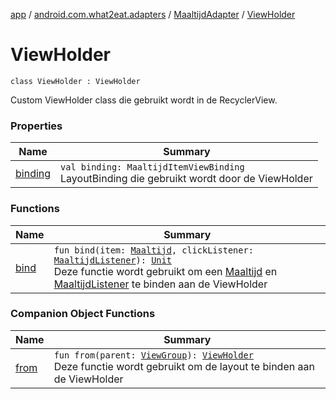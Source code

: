 [app](../../../index.md) / [android.com.what2eat.adapters](../../index.md) / [MaaltijdAdapter](../index.md) / [ViewHolder](./index.md)

# ViewHolder

`class ViewHolder : ViewHolder`

Custom ViewHolder class die gebruikt wordt in de RecyclerView.

### Properties

| Name | Summary |
|---|---|
| [binding](binding.md) | `val binding: MaaltijdItemViewBinding`<br>LayoutBinding die gebruikt wordt door de ViewHolder |

### Functions

| Name | Summary |
|---|---|
| [bind](bind.md) | `fun bind(item: `[`Maaltijd`](../../../android.com.what2eat.model/-maaltijd/index.md)`, clickListener: `[`MaaltijdListener`](../../-maaltijd-listener/index.md)`): `[`Unit`](https://kotlinlang.org/api/latest/jvm/stdlib/kotlin/-unit/index.html)<br>Deze functie wordt gebruikt om een [Maaltijd](../../../android.com.what2eat.model/-maaltijd/index.md) en [MaaltijdListener](../../-maaltijd-listener/index.md) te binden aan de ViewHolder |

### Companion Object Functions

| Name | Summary |
|---|---|
| [from](from.md) | `fun from(parent: `[`ViewGroup`](https://developer.android.com/reference/android/view/ViewGroup.html)`): `[`ViewHolder`](./index.md)<br>Deze functie wordt gebruikt om de layout te binden aan de ViewHolder |
